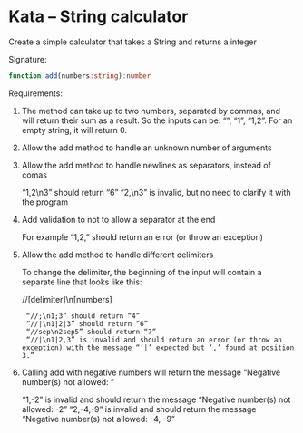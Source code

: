 # Kata – String calculator

Create a simple calculator that takes a String and returns a integer

Signature:

```ts
function add(numbers:string):number
```

Requirements:

1. The method can take up to two numbers, separated by commas, and will return their sum as a result. So the inputs can be: “”, “1”, “1,2”. For an empty string, it will return 0.

1. Allow the add method to handle an unknown number of arguments

1. Allow the add method to handle newlines as separators, instead of comas

    “1,2\n3” should return “6”
    “2,\n3” is invalid, but no need to clarify it with the program

1. Add validation to not to allow a separator at the end

    For example “1,2,” should return an error (or throw an exception)

1. Allow the add method to handle different delimiters

    To change the delimiter, the beginning of the input will contain a separate line that looks like this:

    //[delimiter]\n[numbers]

        “//;\n1;3” should return “4”
        “//|\n1|2|3” should return “6”
        “//sep\n2sep5” should return “7”
        “//|\n1|2,3” is invalid and should return an error (or throw an exception) with the message “‘|’ expected but ‘,’ found at position 3.”

1. Calling add with negative numbers will return the message “Negative number(s) not allowed: <negativeNumbers>”

    “1,-2” is invalid and should return the message “Negative number(s) not allowed: -2”
    “2,-4,-9” is invalid and should return the message “Negative number(s) not allowed: -4, -9”